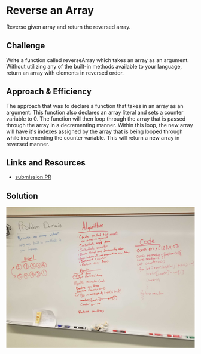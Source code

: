 # Reverse an Array
Reverse given array and return the reversed array.

## Challenge
Write a function called reverseArray which takes an array as an argument. Without utilizing any of the built-in methods available to your language, return an array with elements in reversed order.

## Approach & Efficiency
<!-- What approach did you take? Why? What is the Big O space/time for this approach? -->
The approach that was to declare a function that takes in an array as an argument. This function also declares an array literal and sets a counter variable to 0. The function will then loop through the array that is passed through the array in a decrementing manner. Within this loop, the new array will have it's indexes assigned by the array that is being looped through while incrementing the counter variable. This will return a new array in reversed manner.

## Links and Resources
* [submission PR](https://github.com/trevorthompson-401-advanced-javascript/data-structures-and-algorithms/pull/1)

## Solution
![whiteboard](./assets/arrayReverse.jpg)

